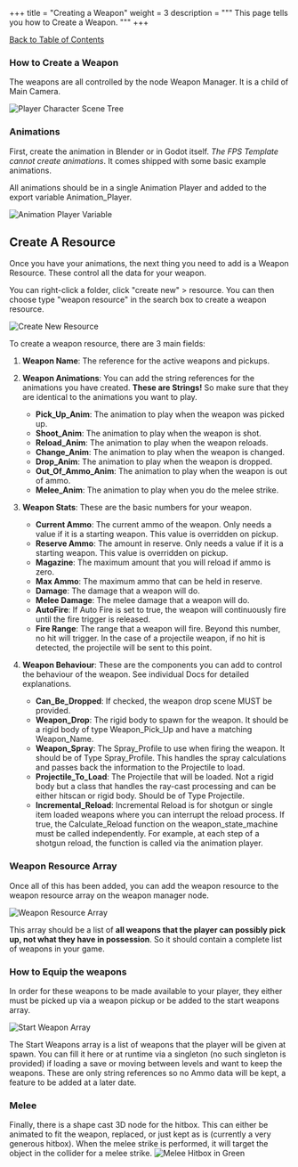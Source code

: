 +++
title = "Creating a Weapon"
weight = 3
description = """
This page tells you how to Create a Weapon.
"""
+++

[Back to Table of Contents](Table_Of_Contents.md)

### How to Create a Weapon

The weapons are all controlled by the node Weapon Manager. It is a child of Main Camera.

![Player Character Scene Tree](/images/Player_Character_Tree.png)

### Animations

First, create the animation in Blender or in Godot itself. *The FPS Template cannot create animations*. It comes shipped with some basic example animations.

All animations should be in a single Animation Player and added to the export variable Animation_Player.

![Animation Player Variable](/images/animation_player.png)

## Create A Resource

Once you have your animations, the next thing you need to add is a Weapon Resource. These control all the data for your weapon.

You can right-click a folder, click "create new" > resource. You can then choose type "weapon resource" in the search box to create a weapon resource.

![Create New Resource](/images/create_weapon_resource.png)

To create a weapon resource, there are 3 main fields:

1. **Weapon Name**: The reference for the active weapons and pickups.
2. **Weapon Animations**: You can add the string references for the animations you have created. **These are Strings!** So make sure that they are identical to the animations you want to play.
   - **Pick_Up_Anim**: The animation to play when the weapon was picked up.
   - **Shoot_Anim**: The animation to play when the weapon is shot.
   - **Reload_Anim**: The animation to play when the weapon reloads.
   - **Change_Anim**: The animation to play when the weapon is changed.
   - **Drop_Anim**: The animation to play when the weapon is dropped.
   - **Out_Of_Ammo_Anim**: The animation to play when the weapon is out of ammo.
   - **Melee_Anim**: The animation to play when you do the melee strike.

3. **Weapon Stats**: These are the basic numbers for your weapon.
   - **Current Ammo**: The current ammo of the weapon. Only needs a value if it is a starting weapon. This value is overridden on pickup.
   - **Reserve Ammo**: The amount in reserve. Only needs a value if it is a starting weapon. This value is overridden on pickup.
   - **Magazine**: The maximum amount that you will reload if ammo is zero.
   - **Max Ammo**: The maximum ammo that can be held in reserve.
   - **Damage**: The damage that a weapon will do.
   - **Melee Damage**: The melee damage that a weapon will do.
   - **AutoFire**: If Auto Fire is set to true, the weapon will continuously fire until the fire trigger is released.
   - **Fire Range**: The range that a weapon will fire. Beyond this number, no hit will trigger. In the case of a projectile weapon, if no hit is detected, the projectile will be sent to this point.

4. **Weapon Behaviour**: These are the components you can add to control the behaviour of the weapon. See individual Docs for detailed explanations.
   - **Can_Be_Dropped**: If checked, the weapon drop scene MUST be provided.
   - **Weapon_Drop**: The rigid body to spawn for the weapon. It should be a rigid body of type Weapon_Pick_Up and have a matching Weapon_Name.
   - **Weapon_Spray**: The Spray_Profile to use when firing the weapon. It should be of Type Spray_Profile. This handles the spray calculations and passes back the information to the Projectile to load.
   - **Projectile_To_Load**: The Projectile that will be loaded. Not a rigid body but a class that handles the ray-cast processing and can be either hitscan or rigid body. Should be of Type Projectile.
   - **Incremental_Reload**: Incremental Reload is for shotgun or single item loaded weapons where you can interrupt the reload process. If true, the Calculate_Reload function on the weapon_state_machine must be called independently. For example, at each step of a shotgun reload, the function is called via the animation player.

### Weapon Resource Array

Once all of this has been added, you can add the weapon resource to the weapon resource array on the weapon manager node.

![Weapon Resource Array](/images/add_resource.png)

This array should be a list of **all weapons that the player can possibly pick up, not what they have in possession**. So it should contain a complete list of weapons in your game.

### How to Equip the weapons

In order for these weapons to be made available to your player, they either must be picked up via a weapon pickup or be added to the start weapons array.

![Start Weapon Array](/images/start_weapons.png)

The Start Weapons array is a list of weapons that the player will be given at spawn. You can fill it here or at runtime via a singleton (no such singleton is provided) if loading a save or moving between levels and want to keep the weapons. These are only string references so no Ammo data will be kept, a feature to be added at a later date.

### Melee

Finally, there is a shape cast 3D node for the hitbox. This can either be animated to fit the weapon, replaced, or just kept as is (currently a very generous hitbox). When the melee strike is performed, it will target the object in the collider for a melee strike.
![Melee Hitbox in Green](/images/Melee_Hitbox.png)
